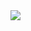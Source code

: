 <img src="https://capsule-render.vercel.app/api?type=waving&color=auto&height=200&section=header&text=GYUYOEN🐶&fontSize=90" />

<!--
**GYUYOEN/GYUYOEN** is a ✨ _special_ ✨ repository because its `README.md` (this file) appears on your GitHub profile.

Here are some ideas to get you started:

- 🔭 I’m currently working on ...
- 🌱 I’m currently learning ...
- 👯 I’m looking to collaborate on ...
- 🤔 I’m looking for help with ...
- 💬 Ask me about ...
- 📫 How to reach me: ...
- 😄 Pronouns: ...
- ⚡ Fun fact: ...
-->
